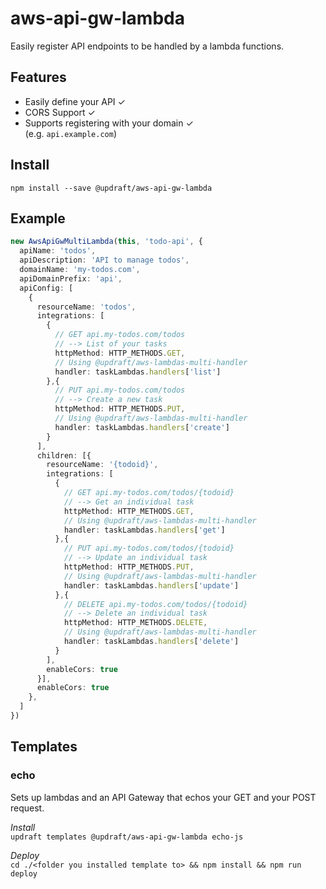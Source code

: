 # aws-api-gw-lambda
Easily register API endpoints to be handled by a lambda functions.

## Features
* Easily define your API ✓
* CORS Support ✓
* Supports registering with your domain ✓  
(e.g. `api.example.com`)

## Install
`npm install --save @updraft/aws-api-gw-lambda`

## Example
```typescript
new AwsApiGwMultiLambda(this, 'todo-api', {
  apiName: 'todos',
  apiDescription: 'API to manage todos',
  domainName: 'my-todos.com',
  apiDomainPrefix: 'api',
  apiConfig: [
    {
      resourceName: 'todos',
      integrations: [
        {
          // GET api.my-todos.com/todos
          // --> List of your tasks
          httpMethod: HTTP_METHODS.GET,
          // Using @updraft/aws-lambdas-multi-handler
          handler: taskLambdas.handlers['list']
        },{
          // PUT api.my-todos.com/todos
          // --> Create a new task
          httpMethod: HTTP_METHODS.PUT,
          // Using @updraft/aws-lambdas-multi-handler
          handler: taskLambdas.handlers['create']
        }
      ],
      children: [{
        resourceName: '{todoid}',
        integrations: [
          {
            // GET api.my-todos.com/todos/{todoid}
            // --> Get an individual task
            httpMethod: HTTP_METHODS.GET,
            // Using @updraft/aws-lambdas-multi-handler
            handler: taskLambdas.handlers['get']
          },{
            // PUT api.my-todos.com/todos/{todoid}
            // --> Update an individual task
            httpMethod: HTTP_METHODS.PUT,
            // Using @updraft/aws-lambdas-multi-handler
            handler: taskLambdas.handlers['update']
          },{
            // DELETE api.my-todos.com/todos/{todoid}
            // --> Delete an individual task
            httpMethod: HTTP_METHODS.DELETE,
            // Using @updraft/aws-lambdas-multi-handler
            handler: taskLambdas.handlers['delete']
          }
        ],
        enableCors: true
      }],
      enableCors: true
    },
  ]
})
```

## Templates
### echo
Sets up lambdas and an API Gateway that echos your GET and your POST request.

*Install*  
`updraft templates @updraft/aws-api-gw-lambda echo-js`

*Deploy*  
`cd ./<folder you installed template to> && npm install && npm run deploy`
